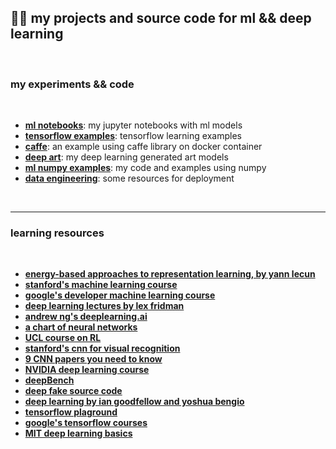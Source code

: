 ## 🧠🌸 my projects and source code for ml && deep learning

<br>

### my experiments && code

<br>

* **[ml notebooks](ml_notebooks)**: my jupyter notebooks with ml models
* **[tensorflow examples](tensorflow_examples)**: tensorflow learning examples
* **[caffe](caffe)**: an example using caffe library on docker container
* **[deep art](deep_art)**: my deep learning generated art models
* **[ml numpy examples](numpy_examples)**: my code and examples using numpy
* **[data engineering](data-engineering)**: some resources for deployment

<br>


---------

### learning resources


<br>

* **[energy-based approaches to representation learning, by yann lecun](https://www.youtube.com/watch?v=m17B-cXcZFI&amp=&t=524s)**
* **[stanford's machine learning course](http://cs229.stanford.edu/)**
* **[google's developer machine learning course](https://developers.google.com/machine-learning)**
* **[deep learning lectures by lex fridman](https://www.youtube.com/watch?v=O5xeyoRL95U&list=PLrAXtmErZgOeiKm4sgNOknGvNjby9efdf)**
* **[andrew ng's deeplearning.ai](https://www.deeplearning.ai/deep-learning-specialization/)**
* **[a chart of neural networks](http://www.asimovinstitute.org/neural-network-zoo/)**
* **[UCL course on RL](http://www0.cs.ucl.ac.uk/staff/d.silver/web/Teaching.html)**
* **[stanford's cnn for visual recognition](http://cs231n.stanford.edu/)**
* **[9 CNN papers you need to know](https://adeshpande3.github.io/adeshpande3.github.io/The-9-Deep-Learning-Papers-You-Need-To-Know-About.html)**
* **[NVIDIA deep learning course](https://www.youtube.com/playlist?list=PL5B692fm6--tI-ijknnVZWbXU2H4JpSYe)**
* **[deepBench](https://github.com/baidu-research/DeepBench)**
* **[deep fake source code](https://github.com/deepfakes/faceswap/)**
* **[deep learning by ian goodfellow and yoshua bengio](http://www.deeplearningbook.org/)**
* **[tensorflow plaground](http://playground.tensorflow.org)**
* **[google's tensorflow courses](https://www.tensorflow.org/)**
* **[MIT deep learning basics](https://medium.com/tensorflow/mit-deep-learning-basics-introduction-and-overview-with-tensorflow-355bcd26baf0)**



